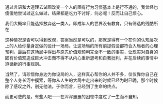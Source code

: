 通过言语和大道理去试图改变一个人的固有行为习惯基本上是行不通的，我曾经也傻傻地尝试过这么做过，结果都是吃力不讨好，何必呢！反而让自己烦心。

我们大概率只能选择放弃这一类人，即成年人的世界没有教育，只有筛选的残酷所在

这种情况是否可以得到改观，答案当然是可以的，那就是得有一个在你的认知层次上的人给你量身定做的设计一场局，让这场局的所有前提假设都符合入局者的心理预判，最后在这场局中得出与原先价值观预判完全不一致的事实，让现实对自身的固有价值观造成巨大冲击而不得不从内心重新思考和自我批判，并在后续的事情中遵循新的行事规则。

当然了，请珍惜你身边为你设局的人，这样真心帮你的人并不多，仅仅靠你自己在整个人身长河中摸索，等你从人生的大局中走出来的时候已经为时已晚，那个时候除了感叹之外，别无他法，于你而言，已经到了生命的终点。

而更可悲的是，有些人吧——在浑浑噩噩的困顿中度过了一生而不自知，